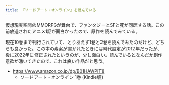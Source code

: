 ```yaml
---
title: 『ソードアート・オンライン』を読んでいる
---
```


仮想現実空間のMMORPGが舞台で、ファンタジーとSFと死が同居する話。この前放送されたアニメ1話が面白かったので、原作を読んでみている。

現在10巻まで刊行されていて、とりあえず1巻と2巻を読んでみたのだけど、どちらも良かった。この本の素案が書かれたときには時代設定が2012年だったが、後に2022年に修正されたというのが、少し面白い。読んでいるとなんだか創作意欲が湧いてきたので、これは良い作品だと思う。

- https://www.amazon.co.jp/dp/B01HAWPIT8
    - ソードアート・オンライン 1巻 (Kindle版)
